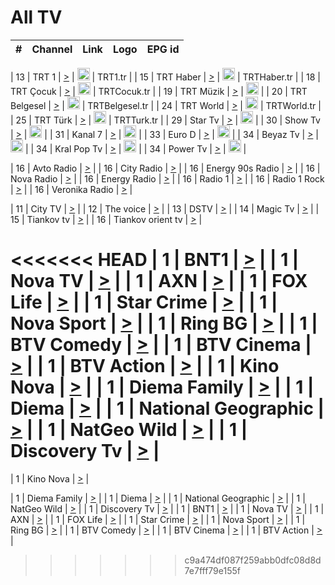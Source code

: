 <h1>All TV</h1>

| #   | Channel        | Link  | Logo | EPG id |
|:---:|:--------------:|:-----:|:----:|:------:|

| 13  | TRT 1            | [>](https://tv-trt1.medya.trt.com.tr/master.m3u8) | <img height="20" src="https://i.imgur.com/j786OLG.png"/> | TRT1.tr |
| 15  | TRT Haber        | [>](https://tv-trthaber.medya.trt.com.tr/master.m3u8) | <img height="20" src="https://i.imgur.com/OVfo8Ab.png"/> | TRTHaber.tr |
| 18  | TRT Çocuk        | [>](https://tv-trtcocuk.medya.trt.com.tr/master.m3u8) | <img height="20" src="https://i.imgur.com/QLFmD6d.png"/> | TRTCocuk.tr |
| 19  | TRT Müzik        | [>](https://tv-trtmuzik.medya.trt.com.tr/master.m3u8) | <img height="20" src="https://i.imgur.com/fIVFCEd.png"/> |
| 20  | TRT Belgesel     | [>](https://tv-trtbelgesel.medya.trt.com.tr/master.m3u8) | <img height="20" src="https://i.imgur.com/MGO87pe.png"/> | TRTBelgesel.tr |
| 24  | TRT World        | [>](https://tv-trtworld.medya.trt.com.tr/master.m3u8) | <img height="20" src="https://i.imgur.com/JEA2xpv.png"/> | TRTWorld.tr |
| 25  | TRT Türk         | [>](https://tv-trtturk.medya.trt.com.tr/master.m3u8) | <img height="20" src="https://i.imgur.com/OSTOQNw.png"/> | TRTTurk.tr |
| 29  | Star Tv   | [>](https://dogus-live.daioncdn.net/startv/startv_360p.m3u8) | <img height="20" src="https://i.imgur.com/IebUZx1.png"/> |
| 30  | Show Tv     | [>](https://ciner-live.daioncdn.net/showtv/showtv.m3u8) | <img height="20" src="https://i.imgur.com/IebUZx1.png"/> |
| 31  | Kanal 7     | [>](https://kanal7-live.daioncdn.net/kanal7/kanal7.m3u8) | <img height="20" src="https://i.imgur.com/IebUZx1.png"/> |
| 33  | Euro D    | [>](https://www.youtube.com/user/KanalD/live) | <img height="20" src="https://i.imgur.com/IebUZx1.png"/> |
| 34  | Beyaz Tv     | [>](https://beyaztv-live.daioncdn.net/beyaztv/beyaztv.m3u8) | <img height="20" src="https://i.imgur.com/IebUZx1.png"/> |
| 34  | Kral Pop Tv     | [>](https://www.youtube.com/watch?v=GuFTuKoXepw) | <img height="20" src="https://i.imgur.com/IebUZx1.png"/> |
| 34  | Power Tv     | [>](https://livetv.powerapp.com.tr/powerTV/powerhd.smil/chunklist.m3u8) | <img height="20" src="https://i.imgur.com/IebUZx1.png"/> |

| 16  | Avto Radio | [>](http://stream.metacast.eu/avtoradio.mp3.m3u) |
| 16  | City Radio | [>](http://stream.metacast.eu/city.aac.m3u) |
| 16  | Energy 90s Radio | [>](http://stream.metacast.eu/energy-90s.m3u) |
| 16  | Nova Radio | [>](http://stream.metacast.eu/nova.aac.m3u) |
| 16  | Energy Radio | [>](http://stream.metacast.eu/nrj.aac.m3u) |
| 16  | Radio 1 | [>](http://stream.metacast.eu/radio1.aac.m3u) |
| 16  | Radio 1 Rock | [>](http://stream.metacast.eu/radio1rock.aac.m3u) |
| 16  | Veronika Radio | [>](http://stream.metacast.eu/veronika.aac.m3u) |

| 11  | City TV | [>](https://tv.city.bg/play/tshls/citytv/index.m3u8) |
| 12  | The voice | [>](https://bss1.neterra.tv/thevoice/thevoice.m3u8) |
| 13  | DSTV | [>](http://46.249.95.140:8081/hls/data.m3u8) |
| 14  | Magic Tv | [>](https://bss1.neterra.tv/magictv/magictv.m3u8) |
| 15  | Tiankov tv | [>](https://streamer103.neterra.tv/tiankov-folk/live.m3u8) |
| 16  | Tiankov orient tv | [>](https://streamer103.neterra.tv/tiankov-orient/live.m3u8) |

<<<<<<< HEAD
| 1 | BNT1 | [>](https://ymkaya.xyz:19086/tv/bnt1/playlist.m3u8?wmsAuthSign=c2VydmVyX3RpbWU9Ni8yMi8yMDI1IDE6MDE6MzAgUE0maGFzaF92YWx1ZT15NFl2QnIybDJlNnJGZURkcExwWDd3PT0mdmFsaWRtaW51dGVzPTYw) |
| 1 | Nova TV | [>](https://ymkaya.xyz:19086/tv/novatv/playlist.m3u8?wmsAuthSign=c2VydmVyX3RpbWU9Ni8yMi8yMDI1IDE6MDE6NDAgUE0maGFzaF92YWx1ZT05UEJhQlEzK05QWjMyUTNUSWZUWlpBPT0mdmFsaWRtaW51dGVzPTYw) |
| 1 | AXN | [>](https://ymkaya.xyz:19086/tv/axn/playlist.m3u8?wmsAuthSign=c2VydmVyX3RpbWU9Ni8yMi8yMDI1IDE6MDE6NTEgUE0maGFzaF92YWx1ZT1OUkhHUWFqdS80UW10N0FJbzBFUVlBPT0mdmFsaWRtaW51dGVzPTYw) |
| 1 | FOX Life | [>](https://ymkaya.xyz:19086/tv/foxlife/playlist.m3u8?wmsAuthSign=c2VydmVyX3RpbWU9Ni8yMi8yMDI1IDE6MDI6MDAgUE0maGFzaF92YWx1ZT1GdmJjRGpxR0tQYng3Ri9uNXlYNDBnPT0mdmFsaWRtaW51dGVzPTYw) |
| 1 | Star Crime | [>](https://ymkaya.xyz:19086/tv/foxcrime/playlist.m3u8?wmsAuthSign=c2VydmVyX3RpbWU9Ni8yMi8yMDI1IDE6MDI6MTAgUE0maGFzaF92YWx1ZT1BNmt6SXhuK1d6S1Y4VU9OQlBmZ2tBPT0mdmFsaWRtaW51dGVzPTYw) |
| 1 | Nova Sport | [>](https://ymkaya.xyz:19086/tv/novasport/playlist.m3u8?wmsAuthSign=c2VydmVyX3RpbWU9Ni8yMi8yMDI1IDE6MDI6MTkgUE0maGFzaF92YWx1ZT1VWGd3NndzbVhnRTVLYmRBWVh3Myt3PT0mdmFsaWRtaW51dGVzPTYw) |
| 1 | Ring BG | [>](https://ymkaya.xyz:19086/tv/ringbg/playlist.m3u8?wmsAuthSign=c2VydmVyX3RpbWU9Ni8yMi8yMDI1IDE6MDI6MjkgUE0maGFzaF92YWx1ZT1SMlpGYUhRVEIzOE1ka3BkTTY5eHlBPT0mdmFsaWRtaW51dGVzPTYw) |
| 1 | BTV Comedy | [>](https://ymkaya.xyz:19086/tv/btvcomedy/playlist.m3u8?wmsAuthSign=c2VydmVyX3RpbWU9Ni8yMi8yMDI1IDE6MDI6MzkgUE0maGFzaF92YWx1ZT1pNHA5VXBRRXlmNUljeEFKL3l0ZmdnPT0mdmFsaWRtaW51dGVzPTYw) |
| 1 | BTV Cinema | [>](https://ymkaya.xyz:19086/tv/btvcinema/playlist.m3u8?wmsAuthSign=c2VydmVyX3RpbWU9Ni8yMi8yMDI1IDE6MDI6NDggUE0maGFzaF92YWx1ZT1MbnhTVSsrYzUxQUJRdWtQaXUybTdnPT0mdmFsaWRtaW51dGVzPTYw) |
| 1 | BTV Action | [>](https://ymkaya.xyz:19086/tv/btvaction/playlist.m3u8?wmsAuthSign=c2VydmVyX3RpbWU9Ni8yMi8yMDI1IDE6MDI6NTggUE0maGFzaF92YWx1ZT1NOGs4RXk3MjFkSUpIQkYrZk5vNUNRPT0mdmFsaWRtaW51dGVzPTYw) |
| 1 | Kino Nova | [>](https://ymkaya.xyz:19086/tv/kinonova/playlist.m3u8?wmsAuthSign=c2VydmVyX3RpbWU9Ni8yMi8yMDI1IDE6MDM6MDcgUE0maGFzaF92YWx1ZT1USnU1aHVWR1QrRDFFdWJrUmhzRE9nPT0mdmFsaWRtaW51dGVzPTYw) |
| 1 | Diema Family | [>](https://ymkaya.xyz:19086/tv/diemafamily/playlist.m3u8?wmsAuthSign=c2VydmVyX3RpbWU9Ni8yMi8yMDI1IDE6MDM6MTcgUE0maGFzaF92YWx1ZT1UU21EcytiVjBEcll3Zmt4bzFGNGdRPT0mdmFsaWRtaW51dGVzPTYw) |
| 1 | Diema | [>](https://ymkaya.xyz:19086/tv/diema/playlist.m3u8?wmsAuthSign=c2VydmVyX3RpbWU9Ni8yMi8yMDI1IDE6MDM6MjYgUE0maGFzaF92YWx1ZT1SZlpiL2JsZWpHcGIwQlNuVDhGQnl3PT0mdmFsaWRtaW51dGVzPTYw) |
| 1 | National Geographic | [>](https://ymkaya.xyz:19086/tv/natgeo/playlist.m3u8?wmsAuthSign=c2VydmVyX3RpbWU9Ni8yMi8yMDI1IDE6MDM6MzYgUE0maGFzaF92YWx1ZT14UzVjeWxLVE1uRGRQMlZnTjd0Q0tBPT0mdmFsaWRtaW51dGVzPTYw) |
| 1 | NatGeo Wild | [>](https://ymkaya.xyz:19086/tv/natgeowild/playlist.m3u8?wmsAuthSign=c2VydmVyX3RpbWU9Ni8yMi8yMDI1IDE6MDM6NDUgUE0maGFzaF92YWx1ZT02NEl4YVg5TDBoU1NqMldGVlBhUE1nPT0mdmFsaWRtaW51dGVzPTYw) |
| 1 | Discovery Tv | [>](https://ymkaya.xyz:19086/tv/discovery/playlist.m3u8?wmsAuthSign=c2VydmVyX3RpbWU9Ni8yMi8yMDI1IDE6MDM6NTUgUE0maGFzaF92YWx1ZT1SSkN6a3RHa21NYi9neXVtdFFpWjdnPT0mdmFsaWRtaW51dGVzPTYw) |
=======


| 1 | Kino Nova | [>](https://ymkaya.xyz:11336/tv/kinonova/playlist.m3u8?wmsAuthSign=c2VydmVyX3RpbWU9MS8yLzIwMjUgNDo0MDoyMCBBTSZoYXNoX3ZhbHVlPWlFS1FrWEtMMVRFM3l5YklUWUJQUHc9PSZ2YWxpZG1pbnV0ZXM9NjA=) |

| 1 | Diema Family | [>](https://ymkaya.xyz:11336/tv/diemafamily/playlist.m3u8?wmsAuthSign=c2VydmVyX3RpbWU9MS8yLzIwMjUgNDo0MDozMCBBTSZoYXNoX3ZhbHVlPUVUaTVKTldvZTF5WVVCM0YwL21kaXc9PSZ2YWxpZG1pbnV0ZXM9NjA=) |
| 1 | Diema | [>](https://ymkaya.xyz:11336/tv/diema/playlist.m3u8?wmsAuthSign=c2VydmVyX3RpbWU9MS8yLzIwMjUgNDo0MDo0MCBBTSZoYXNoX3ZhbHVlPVlYMWVJT2NuUjNpUTBsaytEUFFOS2c9PSZ2YWxpZG1pbnV0ZXM9NjA=) |
| 1 | National Geographic | [>](https://ymkaya.xyz:11336/tv/natgeo/playlist.m3u8?wmsAuthSign=c2VydmVyX3RpbWU9MS8yLzIwMjUgNDo0MTo0MSBBTSZoYXNoX3ZhbHVlPTJQTlVmcG5nYWx0M013eUhGRGxnd0E9PSZ2YWxpZG1pbnV0ZXM9NjA=) |
| 1 | NatGeo Wild | [>](https://ymkaya.xyz:11336/tv/natgeowild/playlist.m3u8?wmsAuthSign=c2VydmVyX3RpbWU9MS8yLzIwMjUgNDo0MTo1MSBBTSZoYXNoX3ZhbHVlPVl1OXZaTTliN0hGWEN3eDBYd1duNkE9PSZ2YWxpZG1pbnV0ZXM9NjA=) |
| 1 | Discovery Tv | [>](https://ymkaya.xyz:11336/tv/discovery/playlist.m3u8?wmsAuthSign=c2VydmVyX3RpbWU9MS8yLzIwMjUgNDo0MjowMSBBTSZoYXNoX3ZhbHVlPWtBQmdLNlY2RmQwWElzMVYzSDJyVkE9PSZ2YWxpZG1pbnV0ZXM9NjA=) |
| 1 | BNT1 | [>](https://ymkaya.xyz:11336/tv/bnt1/playlist.m3u8?wmsAuthSign=c2VydmVyX3RpbWU9MS8yLzIwMjUgNDozODozOCBBTSZoYXNoX3ZhbHVlPVVrMVlRQXpJWlhYeUh6ZFVpSC9NMUE9PSZ2YWxpZG1pbnV0ZXM9NjA=) |
| 1 | Nova TV | [>](https://ymkaya.xyz:11336/tv/novatv/playlist.m3u8?wmsAuthSign=c2VydmVyX3RpbWU9MS8yLzIwMjUgNDozODo0OCBBTSZoYXNoX3ZhbHVlPUVxQjh1a0ZzYkVGZU8zZDFGTzdreVE9PSZ2YWxpZG1pbnV0ZXM9NjA=) |
| 1 | AXN | [>](https://ymkaya.xyz:11336/tv/axn/playlist.m3u8?wmsAuthSign=c2VydmVyX3RpbWU9MS8yLzIwMjUgNDozODo1OCBBTSZoYXNoX3ZhbHVlPUpkWStGY1hkNXhaOVpPZ0thQ0FZL3c9PSZ2YWxpZG1pbnV0ZXM9NjA=) |
| 1 | FOX Life | [>](https://ymkaya.xyz:11336/tv/foxlife/playlist.m3u8?wmsAuthSign=c2VydmVyX3RpbWU9MS8yLzIwMjUgNDozOToxMCBBTSZoYXNoX3ZhbHVlPWt1ZDc1T3AzYlZDTjJnSy9TU0xJZlE9PSZ2YWxpZG1pbnV0ZXM9NjA=) |
| 1 | Star Crime | [>](https://ymkaya.xyz:11336/tv/foxcrime/playlist.m3u8?wmsAuthSign=c2VydmVyX3RpbWU9MS8yLzIwMjUgNDozOToyMCBBTSZoYXNoX3ZhbHVlPXIwVU45Nm9FR1l2enNkTG9TanBxbmc9PSZ2YWxpZG1pbnV0ZXM9NjA=) |
| 1 | Nova Sport | [>](https://ymkaya.xyz:11336/tv/novasport/playlist.m3u8?wmsAuthSign=c2VydmVyX3RpbWU9MS8yLzIwMjUgNDozOTozMCBBTSZoYXNoX3ZhbHVlPXlSZ0UxazVaM0xhSmc0NmR4T0c1T2c9PSZ2YWxpZG1pbnV0ZXM9NjA=) |
| 1 | Ring BG | [>](https://ymkaya.xyz:11336/tv/ringbg/playlist.m3u8?wmsAuthSign=c2VydmVyX3RpbWU9MS8yLzIwMjUgNDozOTo0MCBBTSZoYXNoX3ZhbHVlPTR4aUlFNHVUYWN4enY1WkVuOFZma2c9PSZ2YWxpZG1pbnV0ZXM9NjA=) |
| 1 | BTV Comedy | [>](https://ymkaya.xyz:11336/tv/btvcomedy/playlist.m3u8?wmsAuthSign=c2VydmVyX3RpbWU9MS8yLzIwMjUgNDozOTo1MCBBTSZoYXNoX3ZhbHVlPUtrMTJ2RHNTTUU1RFp1ZkVOdXFSK3c9PSZ2YWxpZG1pbnV0ZXM9NjA=) |
| 1 | BTV Cinema | [>](https://ymkaya.xyz:11336/tv/btvcinema/playlist.m3u8?wmsAuthSign=c2VydmVyX3RpbWU9MS8yLzIwMjUgNDozOTo1OSBBTSZoYXNoX3ZhbHVlPTZWcU9FZW56cG1NM1lrYy8xNE5NeHc9PSZ2YWxpZG1pbnV0ZXM9NjA=) |
| 1 | BTV Action | [>](https://ymkaya.xyz:11336/tv/btvaction/playlist.m3u8?wmsAuthSign=c2VydmVyX3RpbWU9MS8yLzIwMjUgNDo0MDoxMCBBTSZoYXNoX3ZhbHVlPUlDd0ErRkZVWThyMVZwR3c2REdGZ3c9PSZ2YWxpZG1pbnV0ZXM9NjA=) |
>>>>>>> c9a474df087f259abb0dfc08d8d7e7fff79e155f
